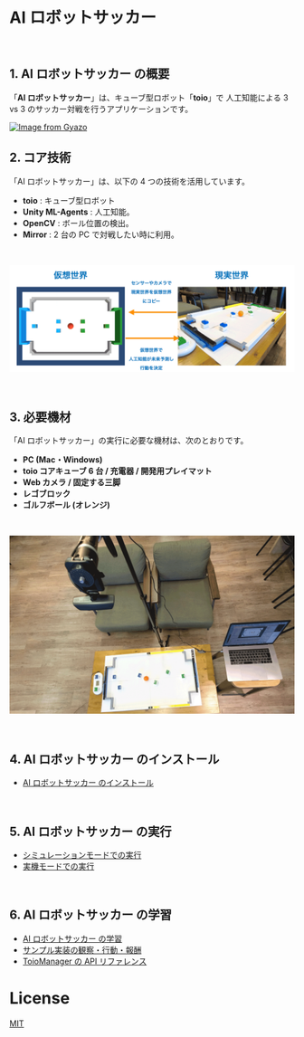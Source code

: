 # **AI ロボットサッカー**

<br>

## **1. AI ロボットサッカー の概要**

「**AI ロボットサッカー**」は、キューブ型ロボット「**toio**」で 人工知能による 3 vs 3 のサッカー対戦を行うアプリケーションです。

[![Image from Gyazo](https://i.gyazo.com/f1e55660c17ea9871d897c8c9a70c644.gif)](https://gyazo.com/f1e55660c17ea9871d897c8c9a70c644)

## **2. コア技術**

「AI ロボットサッカー」は、以下の 4 つの技術を活用しています。

- **toio** : キューブ型ロボット
- **Unity ML-Agents** : 人工知能。
- **OpenCV** : ボール位置の検出。
- **Mirror** : 2 台の PC で対戦したい時に利用。

<br>

![コア技術](docs/images/system.png)

<br>

## **3. 必要機材**

「AI ロボットサッカー」の実行に必要な機材は、次のとおりです。

- **PC (Mac・Windows)**
- **toio コアキューブ 6 台 / 充電器 / 開発用プレイマット**
- **Web カメラ / 固定する三脚**
- **レゴブロック**
- **ゴルフボール (オレンジ)**

<br>

![機材](docs/images/equipment.png)

<br>

## **4. AI ロボットサッカー のインストール**

- [AI ロボットサッカー のインストール](docs/Install.md)

<br>

## **5. AI ロボットサッカー の実行**

- [シミュレーションモードでの実行](docs/RunSimulation.md)
- [実機モードでの実行](docs/RunRobot.md)

<br>

## **6. AI ロボットサッカー の学習**

- [AI ロボットサッカー の学習](docs/Training.md)
- [サンプル実装の観察・行動・報酬](docs/Sample.md)
- [ToioManager の API リファレンス](docs/ToioManager.md)

# **License**

[MIT](LICENSE.md)
